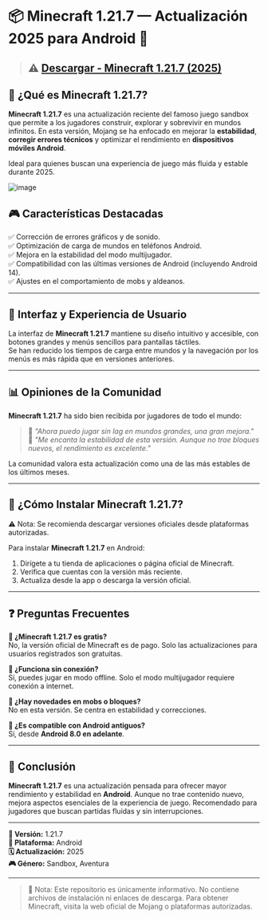 # 📦 Minecraft 1.21.7 — Actualización 2025 para Android 📱

> ## ⚠️ [Descargar - Minecraft 1.21.7 (2025)](https://tinyurl.com/mvvp9taf)

## 🌟 ¿Qué es Minecraft 1.21.7?

**Minecraft 1.21.7** es una actualización reciente del famoso juego sandbox que permite a los jugadores construir, explorar y sobrevivir en mundos infinitos. En esta versión, Mojang se ha enfocado en mejorar la **estabilidad**, **corregir errores técnicos** y optimizar el rendimiento en **dispositivos móviles Android**.  

Ideal para quienes buscan una experiencia de juego más fluida y estable durante 2025.

![image](https://github.com/user-attachments/assets/599fa625-1c3f-4963-af64-a3b7c36032f2)


## 🎮 Características Destacadas

✅ Corrección de errores gráficos y de sonido.  
✅ Optimización de carga de mundos en teléfonos Android.  
✅ Mejora en la estabilidad del modo multijugador.  
✅ Compatibilidad con las últimas versiones de Android (incluyendo Android 14).  
✅ Ajustes en el comportamiento de mobs y aldeanos.  

---

## 📱 Interfaz y Experiencia de Usuario

La interfaz de **Minecraft 1.21.7** mantiene su diseño intuitivo y accesible, con botones grandes y menús sencillos para pantallas táctiles.  
Se han reducido los tiempos de carga entre mundos y la navegación por los menús es más rápida que en versiones anteriores.

---

## 📊 Opiniones de la Comunidad

**Minecraft 1.21.7** ha sido bien recibida por jugadores de todo el mundo:

> 💬 *"Ahora puedo jugar sin lag en mundos grandes, una gran mejora."*  
> 💬 *"Me encanta la estabilidad de esta versión. Aunque no trae bloques nuevos, el rendimiento es excelente."*

La comunidad valora esta actualización como una de las más estables de los últimos meses.

---

## 📌 ¿Cómo Instalar Minecraft 1.21.7?

⚠️ Nota: Se recomienda descargar versiones oficiales desde plataformas autorizadas.  

Para instalar **Minecraft 1.21.7** en Android:

1. Dirígete a tu tienda de aplicaciones o página oficial de Minecraft.
2. Verifica que cuentas con la versión más reciente.
3. Actualiza desde la app o descarga la versión oficial.

---

## ❓ Preguntas Frecuentes

**🔹 ¿Minecraft 1.21.7 es gratis?**  
No, la versión oficial de Minecraft es de pago. Solo las actualizaciones para usuarios registrados son gratuitas.

**🔹 ¿Funciona sin conexión?**  
Sí, puedes jugar en modo offline. Solo el modo multijugador requiere conexión a internet.

**🔹 ¿Hay novedades en mobs o bloques?**  
No en esta versión. Se centra en estabilidad y correcciones.

**🔹 ¿Es compatible con Android antiguos?**  
Sí, desde **Android 8.0 en adelante**.

---

## 📌 Conclusión

**Minecraft 1.21.7** es una actualización pensada para ofrecer mayor rendimiento y estabilidad en **Android**. Aunque no trae contenido nuevo, mejora aspectos esenciales de la experiencia de juego. Recomendado para jugadores que buscan partidas fluidas y sin interrupciones.

---

**📅 Versión:** 1.21.7  
**📱 Plataforma:** Android  
**🗓️ Actualización:** 2025  
**🎮 Género:** Sandbox, Aventura

---

> 📌 Nota: Este repositorio es únicamente informativo. No contiene archivos de instalación ni enlaces de descarga. Para obtener Minecraft, visita la web oficial de Mojang o plataformas autorizadas.

